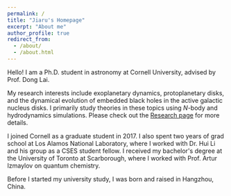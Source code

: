 ```yaml
---
permalink: /
title: "Jiaru's Homepage"
excerpt: "About me"
author_profile: true
redirect_from: 
  - /about/
  - /about.html
---
```


Hello! I am a Ph.D. student in astronomy at Cornell University, advised by Prof. Dong Lai. 

My research interests include exoplanetary dynamics, protoplanetary disks, and the dynamical evolution of embedded black holes in the active galactic nucleus disks. I primarily study theories in these topics using <i>N</i>-body and hydrodynamics simulations. Please check out the [Research page](https://lijiaru0305.github.io/publications/) for more details.

I joined Cornell as a graduate student in 2017. I also spent two years of grad school at Los Alamos National Laboratory, where I worked with Dr. Hui Li and his group as a CSES student fellow. I received my bachelor's degree at the University of Toronto at Scarborough, where I worked with Prof. Artur Izmaylov on quantum chemistry. 

Before I started my university study, I was born and raised in Hangzhou, China. 


